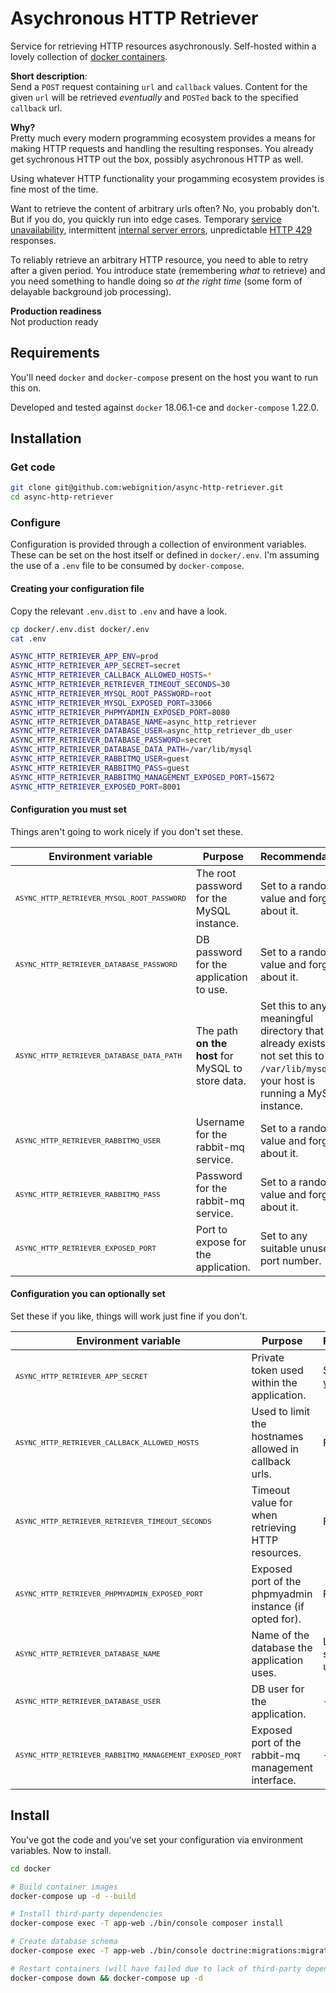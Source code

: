 # Asychronous HTTP Retriever

Service for retrieving HTTP resources asychronously. Self-hosted within a lovely collection of [docker containers](https://en.wikipedia.org/wiki/Docker_(software)).

**Short description**:<br> 
Send a `POST` request containing `url` and `callback` values.
Content for the given `url` will be retrieved *eventually* and `POSTed` back to the specified `callback` url.

**Why?**<br>
Pretty much every modern programming ecosystem provides a means for making HTTP requests and handling the resulting responses.
You already get sychronous HTTP out the box, possibly asychronous HTTP as well.

Using whatever HTTP functionality your progamming ecosystem provides is fine most of the time.

Want to retrieve the content of arbitrary urls often? No, you probably don't. But if you do, you quickly run into edge cases.
Temporary [service unavailability](https://developer.mozilla.org/en-US/docs/Web/HTTP/Status/503),
intermittent [internal server errors](https://developer.mozilla.org/en-US/docs/Web/HTTP/Status/500), 
unpredictable [HTTP 429](https://developer.mozilla.org/en-US/docs/Web/HTTP/Status/429) responses.

To reliably retrieve an arbitrary HTTP resource, you need to able to retry after a given period. 
You introduce state (remembering *what* to retrieve) and you need something to handle doing so *at the right time*
(some form of delayable background job processing).

**Production readiness**<br>
Not production ready

## Requirements

You'll need `docker` and `docker-compose` present on the host you want to run this on.

Developed and tested against `docker` 18.06.1-ce and `docker-compose` 1.22.0.

## Installation

### Get code
```bash
git clone git@github.com:webignition/async-http-retriever.git
cd async-http-retriever
```

### Configure

Configuration is provided through a collection of environment variables. These can be set on the host itself 
or defined in `docker/.env`. I'm assuming the use of a `.env` file to be consumed by `docker-compose`.

#### Creating your configuration file

Copy the relevant `.env.dist` to `.env` and have a look.

```bash
cp docker/.env.dist docker/.env
cat .env

ASYNC_HTTP_RETRIEVER_APP_ENV=prod
ASYNC_HTTP_RETRIEVER_APP_SECRET=secret
ASYNC_HTTP_RETRIEVER_CALLBACK_ALLOWED_HOSTS=*
ASYNC_HTTP_RETRIEVER_RETRIEVER_TIMEOUT_SECONDS=30
ASYNC_HTTP_RETRIEVER_MYSQL_ROOT_PASSWORD=root
ASYNC_HTTP_RETRIEVER_MYSQL_EXPOSED_PORT=33066
ASYNC_HTTP_RETRIEVER_PHPMYADMIN_EXPOSED_PORT=8080
ASYNC_HTTP_RETRIEVER_DATABASE_NAME=async_http_retriever
ASYNC_HTTP_RETRIEVER_DATABASE_USER=async_http_retriever_db_user
ASYNC_HTTP_RETRIEVER_DATABASE_PASSWORD=secret
ASYNC_HTTP_RETRIEVER_DATABASE_DATA_PATH=/var/lib/mysql
ASYNC_HTTP_RETRIEVER_RABBITMQ_USER=guest
ASYNC_HTTP_RETRIEVER_RABBITMQ_PASS=guest
ASYNC_HTTP_RETRIEVER_RABBITMQ_MANAGEMENT_EXPOSED_PORT=15672
ASYNC_HTTP_RETRIEVER_EXPOSED_PORT=8001
```

#### Configuration you must set

Things aren't going to work nicely if you don't set these.

| Environment variable | Purpose | Recommendation |
| --- | --- | --- |
| <sub>`ASYNC_HTTP_RETRIEVER_MYSQL_ROOT_PASSWORD`</sub> | The root password for the MySQL instance. | Set to a random value and forget about it. |
| <sub>`ASYNC_HTTP_RETRIEVER_DATABASE_PASSWORD`</sub> | DB password for the application to use. | Set to a random value and forget about it. |
| <sub>`ASYNC_HTTP_RETRIEVER_DATABASE_DATA_PATH`</sub> | The path **on the host** for MySQL to store data. | Set this to any meaningful directory that already exists. Do not set this to `/var/lib/mysql` if your host is running a MySQL instance. |
| <sub>`ASYNC_HTTP_RETRIEVER_RABBITMQ_USER`</sub> | Username for the rabbit-mq service. | Set to a random value and forget about it. |
| <sub>`ASYNC_HTTP_RETRIEVER_RABBITMQ_PASS`</sub> | Password for the rabbit-mq service. | Set to a random value and forget about it. |
| <sub>`ASYNC_HTTP_RETRIEVER_EXPOSED_PORT`</sub> | Port to expose for the application. | Set to any suitable unused port number. |

#### Configuration you can optionally set

Set these if you like, things will work just fine if you don't.

| Environment variable | Purpose | Recommendation |
| --- | --- | --- |
| <sub>`ASYNC_HTTP_RETRIEVER_APP_SECRET`</sub> | Private token used within the application. | Set to whatever you like. |
| <sub>`ASYNC_HTTP_RETRIEVER_CALLBACK_ALLOWED_HOSTS`</sub> | Used to limit the hostnames allowed in callback urls. | Foo. |
| <sub>`ASYNC_HTTP_RETRIEVER_RETRIEVER_TIMEOUT_SECONDS`</sub> | Timeout value for when retrieving HTTP resources. | Foo. |
| <sub>`ASYNC_HTTP_RETRIEVER_PHPMYADMIN_EXPOSED_PORT`</sub> | Exposed port of the phpmyadmin instance (if opted for). | Foo. |
| <sub>`ASYNC_HTTP_RETRIEVER_DATABASE_NAME`</sub> | Name of the database the application uses. | Leave as-is for single-instance uses. |
| <sub>`ASYNC_HTTP_RETRIEVER_DATABASE_USER`</sub> | DB user for the application. | `--` |
| <sub>`ASYNC_HTTP_RETRIEVER_RABBITMQ_MANAGEMENT_EXPOSED_PORT`</sub> | Exposed port of the rabbit-mq management interface. | `--` |

## Install

You've got the code and you've set your configuration via environment variables. Now to install.

```bash
cd docker

# Build container images
docker-compose up -d --build

# Install third-party dependencies
docker-compose exec -T app-web ./bin/console composer install

# Create database schema
docker-compose exec -T app-web ./bin/console doctrine:migrations:migrate --no-interaction

# Restart containers (will have failed due to lack of third-party dependencies and lack of database schema)
docker-compose down && docker-compose up -d
```
